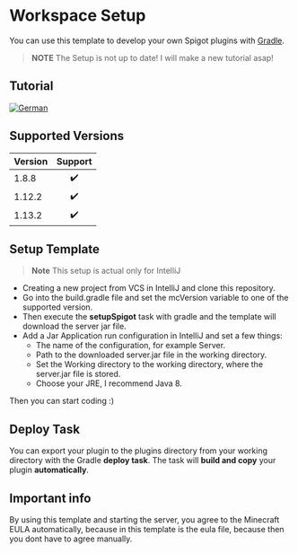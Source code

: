 # Workspace Setup

You can use this template to develop your own Spigot plugins with [Gradle](https://gradle.org/). 

>**NOTE** The Setup is not up to date! I will make a new tutorial asap!

## Tutorial

[![German](http://img.youtube.com/vi/9p0yHAW6OFE/0.jpg)](http://www.youtube.com/watch?v=9p0yHAW6OFE "German")

## Supported Versions

| Version | Support |
| ------- | :-----: |
| 1.8.8   | ✔️       |
| 1.12.2  | ✔️       |
| 1.13.2  | ✔️       |



## Setup Template

> **Note** This setup is actual only for IntelliJ 

- Creating a new project from VCS in IntelliJ and clone this repository.
- Go into the build.gradle file and set the mcVersion variable to one of the supported version. 
- Then execute the **setupSpigot** task with gradle and the template will download the server jar file.
- Add a Jar Application run configuration in IntelliJ and set a few things:
   - The name of the configuration, for example Server.
   - Path to the downloaded server.jar file in the working directory.
   - Set the Working directory to the working directory, where the server.jar file is stored.
   - Choose your JRE, I recommend Java 8.

Then you can start coding :)



## Deploy Task

You can export your plugin to the plugins directory from your working directory with the Gradle **deploy task**. The task will **build and copy** your plugin **automatically**. 

## Important info

By using this template and starting the server, you agree to the Minecraft EULA automatically, because in this template is the eula file, because then you dont have to agree manually.
